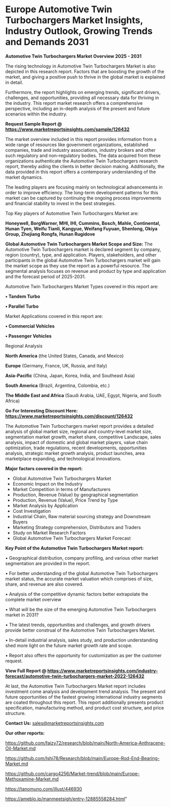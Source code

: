 # Europe Automotive Twin Turbochargers Market Insights, Industry Outlook, Growing Trends and Demands 2031

<Strong> Automotive Twin Turbochargers Market Overview 2025 - 2031</strong>

The rising technology in Automotive Twin Turbochargers Market is also depicted in this research report. Factors that are boosting the growth of the market, and giving a positive push to thrive in the global market is explained in detail.

Furthermore, the report highlights on emerging trends, significant drivers, challenges, and opportunities, providing all necessary data for thriving in the industry. This report market research offers a comprehensive perspective, including an in-depth analysis of the present and future scenarios within the industry.

<strong>Request Sample Report @ <a href=https://www.marketreportsinsights.com/sample/126432>https://www.marketreportsinsights.com/sample/126432</a></strong>

The market overview included in this report provides information from a wide range of resources like government organizations, established companies, trade and industry associations, industry brokers and other such regulatory and non-regulatory bodies. The data acquired from these organizations authenticate the Automotive Twin Turbochargers research report, thereby aiding the clients in better decision making. Additionally, the data provided in this report offers a contemporary understanding of the market dynamics.

The leading players are focusing mainly on technological advancements in order to improve efficiency. The long-term development patterns for this market can be captured by continuing the ongoing process improvements and financial stability to invest in the best strategies.

Top Key players of Automotive Twin Turbochargers Market are:

<strong>Honeywell, BorgWarner, MHI, IHI, Cummins, Bosch, Mahle, Continental, Hunan Tyen, Weifu Tianli, Kangyue, Weifang Fuyuan, Shenlong, Okiya Group, Zhejiang Rongfa, Hunan Rugidove</strong>

<strong><b>Global Automotive Twin Turbochargers Market Scope and Size:</b></strong>
The Automotive Twin Turbochargers market is declared segment by company, region (country), type, and application. Players, stakeholders, and other participants in the global Automotive Twin Turbochargers market will gain the market scope as they use the report as a powerful resource. The segmental analysis focuses on revenue and product by type and application and the forecast period of 2025-2031.

Automotive Twin Turbochargers Market Types covered in this report are:

<strong>• Tandem Turbo

• Parallel Turbo</strong>

Market Applications covered in this report are:

<strong>• Commercial Vehicles

• Passenger Vehicles</strong> 

Regional Analysis

<strong>North America</strong> (the United States, Canada, and Mexico)

<strong>Europe</strong> (Germany, France, UK, Russia, and Italy)

<strong>Asia-Pacific</strong> (China, Japan, Korea, India, and Southeast Asia)

<strong>South America</strong> (Brazil, Argentina, Colombia, etc.)

<strong>The Middle East and Africa</strong> (Saudi Arabia, UAE, Egypt, Nigeria, and South Africa)

<strong>Go For Interesting Discount Here: <a href=https://www.marketreportsinsights.com/discount/126432>https://www.marketreportsinsights.com/discount/126432</a></strong>

The Automotive Twin Turbochargers market report provides a detailed analysis of global market size, regional and country-level market size, segmentation market growth, market share, competitive Landscape, sales analysis, impact of domestic and global market players, value chain optimization, trade regulations, recent developments, opportunities analysis, strategic market growth analysis, product launches, area marketplace expanding, and technological innovations.

<strong><b>Major factors covered in the report:</b></strong>
<ul>
  <li>Global Automotive Twin Turbochargers Market </li>
  <li>Economic Impact on the Industry</li>
  <li>Market Competition in terms of Manufacturers</li>
  <li>Production, Revenue (Value) by geographical segmentation</li>
  <li>Production, Revenue (Value), Price Trend by Type</li>
  <li>Market Analysis by Application</li>
  <li>Cost Investigation</li>
  <li>Industrial Chain, Raw material sourcing strategy and Downstream Buyers</li>
  <li>Marketing Strategy comprehension, Distributors and Traders</li>
  <li>Study on Market Research Factors</li>
  <li>Global Automotive Twin Turbochargers Market Forecast</li>
</ul>

<strong><b>Key Point of the Automotive Twin Turbochargers Market report:</b></strong>

• Geographical distribution, company profiling, and various other market segmentation are provided in the report.

• For better understanding of the global Automotive Twin Turbochargers market status, the accurate market valuation which comprises of size, share, and revenue are also covered.

• Analysis of the competitive dynamic factors better extrapolate the complete market overview

• What will be the size of the emerging Automotive Twin Turbochargers market in 2031?

• The latest trends, opportunities and challenges, and growth drivers provide better construal of the Automotive Twin Turbochargers Market.

• In-detail industrial analysis, sales study, and production understanding shed more light on the future market growth rate and scope.

• Report also offers the opportunity for customization as per the customer request.

<strong><b>View Full Report @ <a href=https://www.marketreportsinsights.com/industry-forecast/automotive-twin-turbochargers-market-2022-126432>https://www.marketreportsinsights.com/industry-forecast/automotive-twin-turbochargers-market-2022-126432</a></b></strong>


At last, the Automotive Twin Turbochargers Market report includes investment come analysis and development trend analysis. The present and future opportunities of the fastest growing international industry segments are coated throughout this report. This report additionally presents product specification, manufacturing method, and product cost structure, and price structure.

<strong>Contact Us:</strong>
sales@marketreportsinsights.com

<strong>Our other reports:</strong>

<a href=https://github.com/faizy72/research/blob/main/North-America-Anthracene-Oil-Market.md>https://github.com/faizy72/research/blob/main/North-America-Anthracene-Oil-Market.md</a>

<a href=https://github.com/Ishi78/Research/blob/main/Europe-Rod-End-Bearing-Market.md>https://github.com/Ishi78/Research/blob/main/Europe-Rod-End-Bearing-Market.md</a>

<a href=https://github.com/cargo4256/Market-trend/blob/main/Europe-Methoxamine-Market.md>https://github.com/cargo4256/Market-trend/blob/main/Europe-Methoxamine-Market.md</a>

<a href=https://tanomuno.com/illust/446930>https://tanomuno.com/illust/446930</a>

<a href=https://ameblo.jp/manmeetsigh/entry-12885558284.html>https://ameblo.jp/manmeetsigh/entry-12885558284.html</a>"
